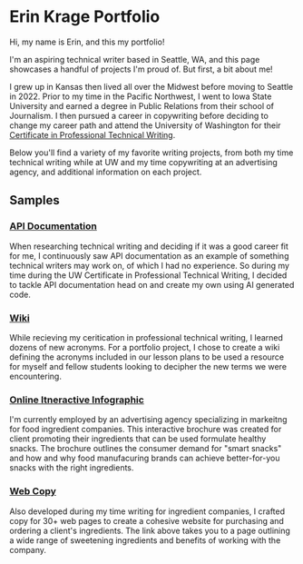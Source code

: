 # Erin Krage Portfolio

Hi, my name is Erin, and this my portfolio!

I'm an aspiring technical writer based in Seattle, WA, and this page showcases a handful of projects I'm proud of. But first, a bit about me!

I grew up in Kansas then lived all over the Midwest before moving to Seattle in 2022. Prior to my time in the Pacific Northwest, I went to Iowa State University and earned a degree in Public Relations from their school of Journalism. I then pursued a career in copywriting before deciding to change my career path and attend the University of Washington for their [Certificate in Professional Technical Writing](https://www.pce.uw.edu/certificates/professional-technical-writing).

Below you'll find a variety of my favorite writing projects, from both my time technical writing while at UW and my time copywriting at an advertising agency, and additional information on each project.

## Samples

### [API Documentation](https://starwipe.stoplight.io/docs/starwipe-api/jse08rmsinhvi-about-starwipe)
When researching technical writing and deciding if it was a good career fit for me, I continuously saw API documentation as an example of something technical writers may work on, of which I had no experience. So during my time during the UW Certificate in Professional Technical Writing, I decided to tackle API documentation head on and create my own using AI generated code.
### [Wiki](https://github.com/ekkrage/PTWGlossary/wiki/PTW-Acronym-Glossary)
While recieving my ceritication in professional technical writing, I learned dozens of new acronyms. For a portfolio project, I chose to create a wiki defining the acronyms included in our lesson plans to be used a resource for myself and fellow students looking to decipher the new terms we were encountering.     
### [Online Itneractive Infographic](https://view.ceros.com/ck/adm-snacking-build-a-bar/p/1)
I'm currently employed by an advertising agency specializing in markeitng for food ingredient companies. This interactive brochure was created for client promoting their ingredients that can be used formulate healthy snacks. The brochure outlines the consumer demand for "smart snacks" and how and why food manufacuring brands can achieve better-for-you snacks with the right ingredients.
### [Web Copy](https://www.admbuydirect.com/ordering/sweeteners)
Also developed during my time writing for ingredient companies, I crafted copy for 30+ web pages to create a cohesive website for purchasing and ordering a client's ingredients. The link above takes you to a page outlining a wide range of sweetening ingredients and benefits of working with the company.
